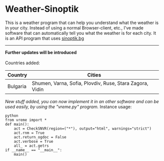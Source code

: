 # Weather-Sinoptik
This is a weather program that can help you understand what the weather is in your city. Instead of using a normal Browser-client, etc., I've made software that can automatically tell you what the weather is for each city. It is an API program that uses <a href="sinoptki.bg"> <u> sinoptik.bg </u> </a> <hr> <b> Further updates will be introduced </b><br><br>
Countries added:

| Country     | Cities                                                   |
| ----------- | -------------------------------------------------------- |
| Bulgaria    | Shumen, Varna, Sofia, Plovdiv, Ruse, Stara Zagora, Vidin |


*New stuff added, you can now implement it in an other software and can be used easily, by using the "vreme.py" program.*
Instance usage: 
```
python
from vreme import * 
def main():
    act = CheckSNVR(region=("*"), output="html", warnings="strict") 
    act.rnm = True
    act.return_ogdoc = False
    act.verbose = True
    all_ = act.getrs
if __name__ == "__main__":
    main()
```
